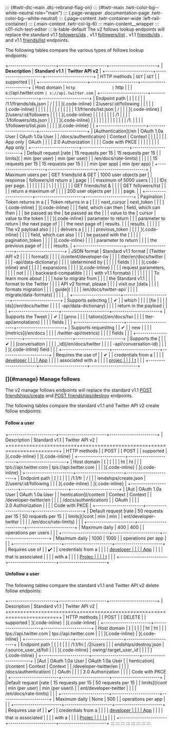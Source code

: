 ::: {#twtr-dtc-main .dtc-rebrand-flag-on}
::: {#twtr-main .twtr-color-bg--white-neutral role="main"}
::: {.page-wrapper .documentation-page .twtr-color-bg--white-neutral}
::: {.page-content .twtr-container-wide .left-rail-container}
::: {.main-content .twtr-col-lg-6}
::: main-content__wrapper
::: c01-rich-text-editor
::: is-table-default
The v2 follows lookup endpoints will replace the standard v1.1
[followers/ids](/en/docs/twitter-api/v1/accounts-and-users/follow-search-get-users/api-reference/get-followers-ids)
, v1.1
[followers/list](/en/docs/twitter-api/v1/accounts-and-users/follow-search-get-users/api-reference/get-followers-list)
, v1.1
[friends/ids](/en/docs/twitter-api/v1/accounts-and-users/follow-search-get-users/api-reference/get-friends-ids)
, and v1.1
[friends/list](/en/docs/twitter-api/v1/accounts-and-users/follow-search-get-users/api-reference/get-friends-list)
endpoints.

The following tables compare the various types of follows lookup
endpoints:

+-----------------------+-----------------------+-----------------------+
| **Description**       | **Standard v1.1**     | **Twitter API v2**    |
+-----------------------+-----------------------+-----------------------+
| HTTP methods          | ` GET `               | ` GET `               |
| supported             |                       |                       |
+-----------------------+-----------------------+-----------------------+
| Host domain           | ` http                | ` http                |
|                       | s://api.twitter.com ` | s://api.twitter.com ` |
+-----------------------+-----------------------+-----------------------+
| Endpoint path         | [                     | [                     |
|                       | /1.1/friends/ids.json | /                     |
|                       | ]{.code-inline}       | 2/users/:id/following |
|                       |                       | ]{.code-inline}       |
|                       | [                     |                       |
|                       | /                     | [                     |
|                       | 1.1/friends/list.json | /                     |
|                       | ]{.code-inline}       | 2/users/:id/followers |
|                       |                       | ]{.code-inline}       |
|                       | [                     |                       |
|                       | /1                    |                       |
|                       | .1/followers/ids.json |                       |
|                       | ]{.code-inline}       |                       |
|                       |                       |                       |
|                       | [                     |                       |
|                       | /1.                   |                       |
|                       | 1/followers/list.json |                       |
|                       | ]{.code-inline}       |                       |
+-----------------------+-----------------------+-----------------------+
| [Authentication](/en  | OAuth 1.0a User       | OAuth 1.0a User       |
| /docs/authentication) | Context               | Context               |
|                       |                       |                       |
|                       | App only              | OAuth                 |
|                       |                       | 2.0 Authorization     |
|                       |                       | Code with PKCE        |
|                       |                       |                       |
|                       |                       | App only              |
+-----------------------+-----------------------+-----------------------+
| Default request [rate | 15 requests per 15    | 15 requests per 15    |
| limits](              | min (per user)        | min (per user)        |
| /en/docs/rate-limits) |                       |                       |
|                       | 15 requests per 15    | 15 requests per 15    |
|                       | min (per app)         | min (per app)         |
+-----------------------+-----------------------+-----------------------+
| Maximum users per     | GET friends/id & GET  | 1000 user objects per |
| response              | followers/id return a | page                  |
|                       | maximum of 5000 users |                       |
|                       | IDs per page.         |                       |
|                       |                       |                       |
|                       | \                     |                       |
|                       |                       |                       |
|                       | GET friends/list &    |                       |
|                       | GET followers/list    |                       |
|                       | return a maximum of   |                       |
|                       | 200 user objects per  |                       |
|                       | page.                 |                       |
+-----------------------+-----------------------+-----------------------+
| Pagination            | Token returns in a [  | Token returns in a [  |
|                       | next_cursor           | next_token            |
|                       | ]{.code-inline}       | ]{.code-inline}       |
|                       | field, which can then | field, which can then |
|                       | be passed as the      | be passed as the      |
|                       | value to the [ cursor | value to the token    |
|                       | ]{.code-inline}       | parameter to return   |
|                       | parameter to return   | the next page of      |
|                       | the next page of      | results.              |
|                       | results.              |                       |
|                       |                       | The v2 payload also   |
|                       |                       | delivers a [          |
|                       |                       | previous_token        |
|                       |                       | ]{.code-inline}       |
|                       |                       | field, which can also |
|                       |                       | be passed with the [  |
|                       |                       | pagination_token      |
|                       |                       | ]{.code-inline}       |
|                       |                       | parameter to return   |
|                       |                       | the previous page of  |
|                       |                       | results.              |
+-----------------------+-----------------------+-----------------------+
| JSON format           | Standard v1.1 format  | [Twitter API v2       |
|                       |                       | format](              |
|                       |                       | /content/developer-tw |
|                       |                       | itter/en/docs/twitter |
|                       |                       | -api/data-dictionary) |
|                       |                       | (determined by [      |
|                       |                       | fields                |
|                       |                       | ]{.code-inline} and [ |
|                       |                       | expansions            |
|                       |                       | ]{.code-inline}       |
|                       |                       | request parameters,   |
|                       |                       | not                   |
|                       |                       | backward-compatible   |
|                       |                       | with v1.1 formats)    |
|                       |                       |                       |
|                       |                       | To learn more about   |
|                       |                       | how to migrate from   |
|                       |                       | the Standard v1.1     |
|                       |                       | format to the Twitter |
|                       |                       | API v2 format, please |
|                       |                       | visit our [data       |
|                       |                       | formats migration     |
|                       |                       | guide](               |
|                       |                       | /en/docs/twitter-api/ |
|                       |                       | migrate/data-formats) |
|                       |                       | .                     |
+-----------------------+-----------------------+-----------------------+
| Supports selecting    |                       | ✔                     |
| which                 |                       |                       |
| [fie                  |                       |                       |
| lds](/en/docs/twitter |                       |                       |
| -api/data-dictionary) |                       |                       |
| return in the payload |                       |                       |
+-----------------------+-----------------------+-----------------------+
| Supports the Tweet    |                       | ✔                     |
| [anno                 |                       |                       |
| tations](/en/docs/twi |                       |                       |
| tter-api/annotations) |                       |                       |
| fields                |                       |                       |
+-----------------------+-----------------------+-----------------------+
| Supports requesting   |                       | ✔                     |
| new                   |                       |                       |
| [metrics](/en/docs    |                       |                       |
| /twitter-api/metrics) |                       |                       |
| fields                |                       |                       |
+-----------------------+-----------------------+-----------------------+
| Supports the [        |                       | ✔                     |
| [conversation         |                       |                       |
| _id](/en/docs/twitter |                       |                       |
| -api/conversation-id) |                       |                       |
| ]{.code-inline} field |                       |                       |
+-----------------------+-----------------------+-----------------------+
| Requires the use of   |                       | ✔                     |
| credentials from a    |                       |                       |
| [developer            |                       |                       |
| App](/en/docs/apps)   |                       |                       |
| associated with a     |                       |                       |
| [projec               |                       |                       |
| t](/en/docs/projects) |                       |                       |
+-----------------------+-----------------------+-----------------------+

### 

### []{#manage} Manage follows

The v2 manage follows endpoints will replace the standard v1.1 [POST
friendships/create](/en/docs/twitter-api/v1/accounts-and-users/follow-search-get-users/api-reference/post-friendships-create)
and [POST
friendships/destroy](/en/docs/twitter-api/v1/accounts-and-users/follow-search-get-users/api-reference/post-friendships-destroy)
endpoints.

The following tables compare the standard v1.1 and Twitter API v2 create
follow endpoints:

#### Follow a user

+-----------------------+-----------------------+-----------------------+
| Description           | Standard v1.1         | Twitter API v2        |
+=======================+=======================+=======================+
| HTTP methods          | [ POST                | [ POST                |
| supported             | ]{.code-inline}       | ]{.code-inline}       |
+-----------------------+-----------------------+-----------------------+
| Host domain           | [                     | [                     |
|                       | ht                    | ht                    |
|                       | tps://api.twitter.com | tps://api.twitter.com |
|                       | ]{.code-inline}       | ]{.code-inline}       |
+-----------------------+-----------------------+-----------------------+
| Endpoint path         | [                     | [                     |
|                       | /1.1/fr               | /                     |
|                       | iendships/create.json | 2/users/:id/following |
|                       | ]{.code-inline}       | ]{.code-inline}       |
+-----------------------+-----------------------+-----------------------+
| [Aut                  | OAuth 1.0a User       | OAuth 1.0a User       |
| hentication](/content | Context               | Context               |
| /developer-twitter/en |                       |                       |
| /docs/authentication) |                       | OAuth                 |
|                       |                       | 2.0 Authorization     |
|                       |                       | Code with PKCE        |
+-----------------------+-----------------------+-----------------------+
| Default request [rate | 50 requests per 15    | 50 requests per 15    |
| limits](/cont         | min                   | min                   |
| ent/developer-twitter |                       |                       |
| /en/docs/rate-limits) |                       |                       |
+-----------------------+-----------------------+-----------------------+
| Maximum daily         | 400                   | 400                   |
| operations per users  |                       |                       |
+-----------------------+-----------------------+-----------------------+
| Maximum daily         | 1000                  | 1000                  |
| operations per app    |                       |                       |
+-----------------------+-----------------------+-----------------------+
| Requires use of       |                       | ✔️                    |
| credentials from a    |                       |                       |
| [developer            |                       |                       |
| App](/en/docs/apps)   |                       |                       |
| that is associated    |                       |                       |
| with a                |                       |                       |
| [Projec               |                       |                       |
| t](/en/docs/projects) |                       |                       |
+-----------------------+-----------------------+-----------------------+

#### Unfollow a user

The following tables compare the standard v1.1 and Twitter API v2 delete
follow endpoints:

+-----------------------+-----------------------+-----------------------+
| Description           | Standard v1.1         | Twitter API v2        |
+=======================+=======================+=======================+
| HTTP methods          | [ POST                | [ DELETE              |
| supported             | ]{.code-inline}       | ]{.code-inline}       |
+-----------------------+-----------------------+-----------------------+
| Host domain           | [                     | [                     |
|                       | ht                    | ht                    |
|                       | tps://api.twitter.com | tps://api.twitter.com |
|                       | ]{.code-inline}       | ]{.code-inline}       |
+-----------------------+-----------------------+-----------------------+
| Endpoint path         | [                     | [                     |
|                       | /1.1/fri              | /2/users              |
|                       | endships/destroy.json | /:source_user_id/foll |
|                       | ]{.code-inline}       | owing/:target_user_id |
|                       |                       | ]{.code-inline}       |
+-----------------------+-----------------------+-----------------------+
| [Aut                  | OAuth 1.0a User       | OAuth 1.0a User       |
| hentication](/content | Context               | Context               |
| /developer-twitter/en |                       |                       |
| /docs/authentication) |                       | OAuth                 |
|                       |                       | 2.0 Authorization     |
|                       |                       | Code with PKCE        |
+-----------------------+-----------------------+-----------------------+
| Default request [rate | 15 requests per 15    | 50 requests per 15    |
| limits](/cont         | min (per user)        | min (per user)\       |
| ent/developer-twitter |                       |                       |
| /en/docs/rate-limits) |                       |                       |
+-----------------------+-----------------------+-----------------------+
| Maximum daily         | None                  | 500                   |
| operations per app    |                       |                       |
+-----------------------+-----------------------+-----------------------+
| Requires use of       |                       | ✔️                    |
| credentials from a    |                       |                       |
| [developer            |                       |                       |
| App](/en/docs/apps)   |                       |                       |
| that is associated    |                       |                       |
| with a                |                       |                       |
| [Projec               |                       |                       |
| t](/en/docs/projects) |                       |                       |
+-----------------------+-----------------------+-----------------------+
:::
:::
:::
:::
:::
:::
:::
:::
